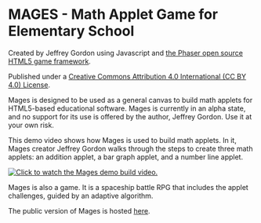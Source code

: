 # MAGES - Math Applet Game for Elementary School

Created by Jeffrey Gordon using Javascript and [the Phaser open source HTML5 game framework](http://phaser.io).

Published under a [Creative Commons Attribution 4.0 International (CC BY 4.0) License](https://creativecommons.org/licenses/by/4.0/).

Mages is designed to be used as a general canvas to build math applets for HTML5-based educational software.  Mages is currently in an alpha state, and no support for its use is offered by the author, Jeffrey Gordon.  Use it at your own risk.

This demo video shows how Mages is used to build math applets.  In it, Mages creator Jeffrey Gordon walks through the steps to create three math applets: an addition applet, a bar graph applet, and a number line applet.

[![Click to watch the Mages demo build video.](http://img.youtube.com/vi/zOboDzJOdY8/0.jpg)](http://www.youtube.com/watch?v=zOboDzJOdY8)

Mages is also a game.  It is a spaceship battle RPG that includes the applet challenges, guided by an adaptive algorithm.

The public version of Mages is hosted [here](https://mages.firebaseapp.com/).

